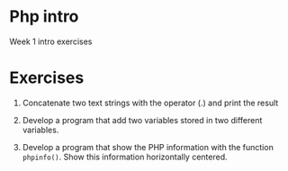 # Php intro

Week 1 intro exercises

# Exercises

1. Concatenate two text strings with the operator (.) and print the result

2. Develop a program that add two variables stored in two different variables.

3. Develop a program that show the PHP information with the function `phpinfo()`. Show this information horizontally centered.